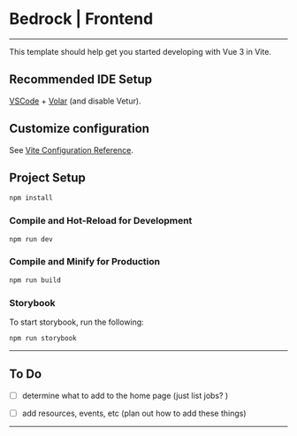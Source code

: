 # Bedrock | Frontend

---


This template should help get you started developing with Vue 3 in Vite.

## Recommended IDE Setup

[VSCode](https://code.visualstudio.com/) + [Volar](https://marketplace.visualstudio.com/items?itemName=Vue.volar) (and disable Vetur).

## Customize configuration

See [Vite Configuration Reference](https://vite.dev/config/).

## Project Setup

```sh
npm install
```

### Compile and Hot-Reload for Development

```sh
npm run dev
```

### Compile and Minify for Production

```sh
npm run build
```


### Storybook

To start storybook, run the following:

```sh
npm run storybook
```


---

## To Do

- [ ] determine what to add to the home page (just list jobs? )
- [ ] add resources, events, etc (plan out how to add these things)



---

